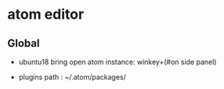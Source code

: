 # atom editor

## Global
* ubuntu18 bring open atom instance: winkey+(#on side panel)


* plugins path : ~/.atom/packages/
